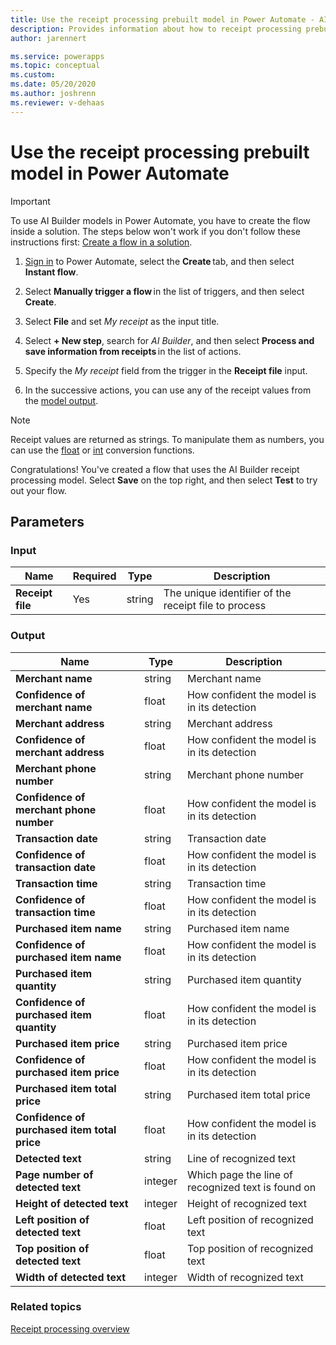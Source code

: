 ```yaml
---
title: Use the receipt processing prebuilt model in Power Automate - AI Builder | Microsoft Docs
description: Provides information about how to receipt processing prebuilt model in Power Automate 
author: jarennert

ms.service: powerapps
ms.topic: conceptual
ms.custom: 
ms.date: 05/20/2020
ms.author: joshrenn
ms.reviewer: v-dehaas
---
```



# Use the receipt processing prebuilt model in Power Automate


> [!IMPORTANT]
 > To use AI Builder models in Power Automate, you have to create the flow inside a solution. The steps below won't work if you don't follow these instructions first: [Create a flow in a solution](/flow/create-flow-solution).

1. [Sign in](https://flow.microsoft.com/signin) to Power Automate, select the **Create** tab, and then select **Instant flow**.

1. Select **Manually trigger a flow** in the list of triggers, and then select **Create**.

1. Select **File** and set *My receipt* as the input title.

1. Select **+ New step**, search for *AI Builder*, and then select **Process and save information from receipts** in the list of actions.

1. Specify the *My receipt* field from the trigger in the **Receipt file** input.

1. In the successive actions, you can use any of the receipt values from the [model output](prebuilt-receipt-processing#model-output).

>[!NOTE]
> Receipt values are returned as strings. To manipulate them as numbers, you can use the [float](https://docs.microsoft.com/azure/logic-apps/workflow-definition-language-functions-reference#float) or [int](https://docs.microsoft.com/azure/logic-apps/workflow-definition-language-functions-reference#int) conversion functions.

Congratulations! You've created a flow that uses the AI Builder receipt processing model. Select **Save** on the top right, and then select **Test** to try out your flow.


## Parameters
### Input
|Name|Required|Type|Description|
|---------|---------|---------|---------|
|**Receipt file**|Yes|string|The unique identifier of the receipt file to process|

### Output
|Name|Type|Description|
|---------|---------|---------|
|**Merchant name**|string|Merchant name|
|**Confidence of merchant name**|float|How confident the model is in its detection|
|**Merchant address**|string|Merchant address|
|**Confidence of merchant address**|float|How confident the model is in its detection|
|**Merchant phone number**|string|Merchant phone number|
|**Confidence of merchant phone number**|float|How confident the model is in its detection|
|**Transaction date**|string|Transaction date|
|**Confidence of transaction date**|float|How confident the model is in its detection|
|**Transaction time**|string|Transaction time|
|**Confidence of transaction time**|float|How confident the model is in its detection|
|**Purchased item name**|string|Purchased item name|
|**Confidence of purchased item name**|float|How confident the model is in its detection|
|**Purchased item quantity**|string|Purchased item quantity|
|**Confidence of purchased item quantity**|float|How confident the model is in its detection|
|**Purchased item price**|string|Purchased item price|
|**Confidence of purchased item price**|float|How confident the model is in its detection|
|**Purchased item total price**|string|Purchased item total price|
|**Confidence of purchased item total price**|float|How confident the model is in its detection|
|**Detected text**|string|Line of recognized text|
|**Page number of detected text**|integer|Which page the line of recognized text is found on|
|**Height of detected text**|integer|Height of recognized text|
|**Left position of detected text**|float|Left position of recognized text|
|**Top position of detected text**|float|Top position of recognized text|
|**Width of detected text**|integer|Width of recognized text|


### Related topics

[Receipt processing overview](prebuilt-receipt-processing.md)

